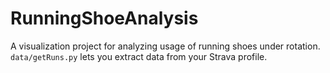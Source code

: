 RunningShoeAnalysis
===================

A visualization project for analyzing usage of running shoes under rotation. `data/getRuns.py` lets you
extract data from your Strava profile.
